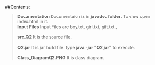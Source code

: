 ##Contents:
><b>Documentation</b> Documentaion is in <b>javadoc folder</b>.  To view open index.html in it.
><br><b>Input Files</b> Input Files are boy.txt, girl.txt, gift.txt.,<br>
><br><b>src_Q2</b> It is the source file.</br>
><br><b>Q2.jar</b> It is jar build file. type   <b>java -jar "Q2.jar" </b>    to execute.</br>
><br><b>Class_DiagramQ2.PNG</b> It is class diagram.</br>

